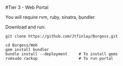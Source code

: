 #Tier 3 - Web Portal

You will require rvm, ruby, sinatra, bundler

Download and run:

	git clone https://github.com/Jtfinlay/Burgess.git

	cd Burgess/Web
	gem install bundler
	bundle install --deployment		# To install gems
	rvmsudo rackup					# To run portal
